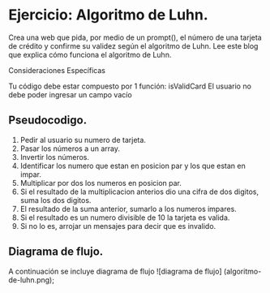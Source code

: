 
# Ejercicio: Algoritmo de Luhn.
Crea una web que pida, por medio de un prompt(), el número de una tarjeta de crédito y confirme su validez según el algoritmo de Luhn. Lee este blog que explica cómo funciona el algoritmo de Luhn.

Consideraciones Específicas

Tu código debe estar compuesto por 1 función: isValidCard
El usuario no debe poder ingresar un campo vacío

## Pseudocodigo.
1. Pedir al usuario su numero de tarjeta.
2. Pasar los números a un array.
3. Invertir los números.
4. Identificar los numero que estan en posicion par y los que estan en impar.
5. Multiplicar por dos los numeros en posicion par. 
6. Si el resultado de la multiplicacion anterios dio una cifra de dos digitos,
   suma los dos digitos.
7. El resultado de la suma anterior, sumarlo a los numeros impares.
7. Si el resultado es un numero divisible de 10 la tarjeta es valida.
8. Si no lo es, arrojar un mensajes para decir que es invalido.

## Diagrama de flujo.
A continuación se incluye diagrama de flujo
![diagrama de flujo] (algoritmo-de-luhn.png);